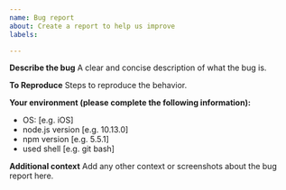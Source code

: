 ```yaml
---
name: Bug report
about: Create a report to help us improve
labels: 

---
```


**Describe the bug**
A clear and concise description of what the bug is.

**To Reproduce**
Steps to reproduce the behavior.

**Your environment (please complete the following information):**
 - OS: [e.g. iOS]
 - node.js version [e.g. 10.13.0]
 - npm version [e.g. 5.5.1]
 - used shell [e.g. git bash]

**Additional context**
Add any other context or screenshots about the bug report here.
